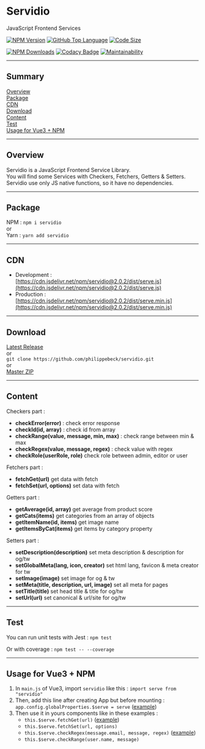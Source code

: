 # Servidio

JavaScript Frontend Services

[![NPM Version](https://badgen.net/npm/v/servidio)](https://www.npmjs.com/package/servidio)
[![GitHub Top Language](https://img.shields.io/github/languages/top/philippebeck/servidio)](https://github.com/philippebeck/servidio)
[![Code Size](https://img.shields.io/github/languages/code-size/philippebeck/servidio)](https://github.com/philippebeck/servidio/tree/master)

[![NPM Downloads](https://badgen.net/npm/dt/servidio)](https://www.npmjs.com/package/servidio)
[![Codacy Badge](https://app.codacy.com/project/badge/Grade/b65b93fc3484479aa02c1891609e47e2)](https://www.codacy.com/gh/philippebeck/servidio/dashboard)
[![Maintainability](https://api.codeclimate.com/v1/badges/8ada4e929f6116145366/maintainability)](https://codeclimate.com/github/philippebeck/servidio/maintainability)

---

## Summary

[Overview](#overview)  
[Package](#package)  
[CDN](#cdn)  
[Download](#download)  
[Content](#content)  
[Test](#test)  
[Usage for Vue3 + NPM](#usage-for-vue3--npm)  

---

## Overview

Servidio is a JavaScript Frontend Service Library.  
You will find some Services with Checkers, Fetchers, Getters & Setters.  
Servidio use only JS native functions, so it have no dependencies.  

---

## Package

NPM : `npm i servidio`  
or  
Yarn : `yarn add servidio`  

---

## CDN

-   Development : [https://cdn.jsdelivr.net/npm/servidio@2.0.2/dist/serve.js](https://cdn.jsdelivr.net/npm/servidio@2.0.2/dist/serve.js)  
-   Production : [https://cdn.jsdelivr.net/npm/servidio@2.0.2/dist/serve.min.js](https://cdn.jsdelivr.net/npm/servidio@2.0.2/dist/serve.min.js)  

---

## Download

[Latest Release](https://github.com/philippebeck/servidio/releases)  
or  
`git clone https://github.com/philippebeck/servidio.git`  
or  
[Master ZIP](https://github.com/philippebeck/servidio/archive/refs/heads/master.zip)
  
---

## Content

Checkers part :  
-   **checkError(error)** : check error response  
-   **checkId(id, array)** : check id from array  
-   **checkRange(value, message, min, max)** : check range between min & max  
-   **checkRegex(value, message, regex)** : check value with regex  
-   **checkRole(userRole, role)** check role between admin, editor or user  

Fetchers part :  
-   **fetchGet(url)** get data with fetch  
-   **fetchSet(url, options)** set data with fetch  

Getters part :  
-   **getAverage(id, array)** get average from product score  
-   **getCats(items)** get categories from an array of objects  
-   **getItemName(id, items)** get image name  
-   **getItemsByCat(items)** get items by category property  

Setters part :  
-   **setDescription(description)** set meta description & description for og/tw  
-   **setGlobalMeta(lang, icon, creator)** set html lang, favicon & meta creator for tw  
-   **setImage(image)** set image for og & tw  
-   **setMeta(title, description, url, image)** set all meta for pages  
-   **setTitle(title)** set head title & title for og/tw  
-   **setUrl(url)** set canonical & url/site for og/tw  

---

## Test

You can run unit tests with Jest :
`npm test`

Or with coverage :
`npm test -- --coverage`

---

## Usage for Vue3 + NPM

1.  In `main.js` of Vue3, import `servidio` like this : `import serve from "servidio"`
2.  Then, add this line after creating App but before mounting : `app.config.globalProperties.$serve = serve` ([example](https://github.com/philippebeck/vesan/blob/master/src/main.js))
3.  Then use it in yours components like in these examples : 
    -  `this.$serve.fetchGet(url)` ([example](https://github.com/philippebeck/vesan/blob/master/src/views/HomeView.vue))  
    -  `this.$serve.fetchSet(url, options)`  
    -  `this.$serve.checkRegex(message.email, message, regex)` ([example](https://github.com/philippebeck/vesan/blob/master/src/views/ContactView.vue))  
    -  `this.$serve.checkRange(user.name, message)`  
